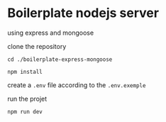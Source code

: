 # Boilerplate nodejs server 
using express and mongoose

clone the repository

`cd ./boilerplate-express-mongoose`

`npm install`

create a `.env` file according to the `.env.exemple`

run the projet 

`npm run dev`

